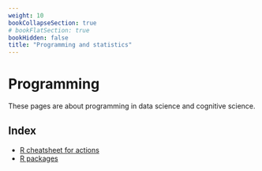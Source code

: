```yaml
---
weight: 10
bookCollapseSection: true
# bookFlatSection: true
bookHidden: false
title: "Programming and statistics"
---
```


# Programming

These pages are about programming in data science and cognitive science.

## Index

- [R cheatsheet for actions](r-cheat-site.md)
- [R packages](r-packages.md)
